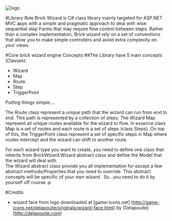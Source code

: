 ![logo](http://oi65.tinypic.com/2ibivxf.jpg)


#Library Role
Brick Wizard is C# class library mainly  targeted for ASP.NET MVC apps with a simple and pragmatic approach
to deal with wise sequential step Forms that may require flow control  between steps. 
Rather than a complex implementation, Brick wizard rely on a set of conventions that allow you to make simple controllers
 and avoid extra complexity on your views.

#Core brick wizard engine Concepts 
##The Library have 5 main concepts (Classes): 
- Wizard 
- Map 
- Route 
- Step 
- TriggerPoint 

Putting things simple.... 

The Route class represent a unique path that the wizard can run from end to end. This path is represented by a collection of steps.
The Wizard Map represent all unique routes available for the wizard to flow.  In essence class Map is a set of routes  and each route is a set of steps (class Steps).
On top of this, the TriggerPoint class represent a set of specific steps in Map where routes intercept and the wizard can shift to another route.

For each wizard type you want to create, you need to define one class that inherits from BrickWizard.Wizard abstract class and define the Model that the wizard will deal with.  
The Wizard abstract class provide you all implementation for except a few abstract methods/Properties that you need to override. 
This abstract concepts will be specific of your own wizard . So...you need to do it by yourself off course :p  

#Credits 
- wizard face from logo downloaded at [game-icons.net] (http://game-icons.net/delapouite/originals/wizard-face.html) by [Delapouite] (http://delapouite.com) 


